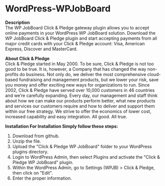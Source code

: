 WordPress-WPJobBoard
=====================
<strong> Description </strong> <br>
The WP JobBoard Click & Pledge gateway plugin allows you to accept online payments in your WordPress WP JobBoard solution. Download the WP JobBoard Click & Pledge plugin and start accepting payments from all major credit cards with your Click & Pledge account: Visa, American Express, Discover and MasterCard.

<strong>  About Click & Pledge </strong> <br>
Click & Pledge started in May 2000. To be sure, Click & Pledge is not too good to be true. It is, however, a Company that has changed the way non-profits do business. Not only do, we deliver the most comprehensive cloud-based fundraising and management products, but we lower your risk, save you money and offer exciting new ways for organizations to run. Since 2002, Click & Pledge have served over 10,000 customers in 46 countries and we’re carefully expanding. Every day, our management and staff think about how we can make our products perform better, what new products and services our customers require and how to deliver and support them within our free strategy. We strive to offer the economics of lower cost, increased capability and easy integration. All good. All true.

<strong>  Installation </strong> 
<strong>For Installation Simply follow these steps:</strong><br>
1. Download from github.
2. Unzip the file.
3. Upload the "Click & Pledge WP JobBoard" folder to your WordPress plugins directory.
4. Login to WordPress Admin, then select Plugins and activate the "Click & Pledge WP JobBoard" plugin.
5. Within the WordPress Admin, go to Settings (WPJB) > Click & Pledge, then click on "Edit".
6. Enter the proper information.


